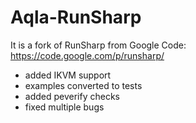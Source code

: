 # Aqla-RunSharp
It is a fork of RunSharp from Google Code: https://code.google.com/p/runsharp/

- added IKVM support
- examples converted to tests
- added peverify checks
- fixed multiple bugs
